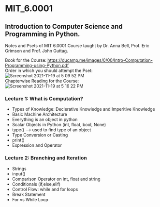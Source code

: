 # MIT_6.0001
## Introduction to Computer Science and Programming in Python.
Notes and Psets of MIT 6.0001 Course taught by Dr. Anna Bell, Prof. Eric Grimson and Prof. John Guttag.  

Book for the Course: https://ducamp.me/images/0/00/Intro-Computation-Programming-using-Python.pdf  
Order in which you should attempt the Pset: ![Screenshot 2021-11-19 at 5 09 52 PM](https://user-images.githubusercontent.com/62128029/142617524-08366f5a-e8de-4267-be7d-f623ff079d3d.png)  
Chapterwise Reading for the Course: ![Screenshot 2021-11-19 at 5 16 22 PM](https://user-images.githubusercontent.com/62128029/142617676-61d19165-d8be-4de5-818d-8a214c3788e5.png)  
### Lecture 1: What is Computation?
- Types of Knowledge: Declerative Knowledge and Imperitive Knowledge
- Basic Machine Architecture
- Everything is an object in python 
- Scalar Objects in Python (int, float, bool, None)
- type() --> used to find type of an object
- Type Conversion or Casting
- print()
- Expression and Operator
### Lecture 2: Branching and Iteration
- Strings
- input()
- Comparison Operator on int, float and string
- Conditionals (if,else,elif)
- Control Flow: while and for loops
- Break Statement
- For vs While Loop

